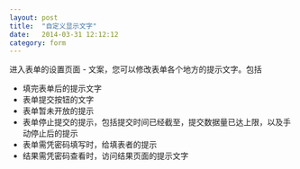 ```yaml
---
layout: post
title:  "自定义显示文字"
date:   2014-03-31 12:12:12
category: form
---
```


进入表单的设置页面 - 文案，您可以修改表单各个地方的提示文字。包括

* 填完表单后的提示文字
* 表单提交按钮的文字
* 表单暂未开放的提示
* 表单停止提交的提示，包括提交时间已经截至，提交数据量已达上限，以及手动停止后的提示
* 表单需凭密码填写时，给填表者的提示
* 结果需凭密码查看时，访问结果页面的提示文字
